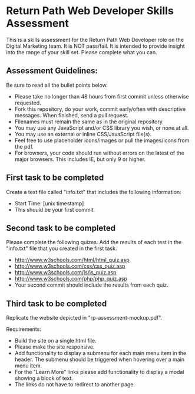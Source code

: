 # Return Path Web Developer Skills Assessment

This is a skills assessment for the Return Path Web Developer role on the Digital Marketing team. It is NOT pass/fail. It is intended to provide insight into the range of your skill set. Please complete what you can.

## Assessment Guidelines:

Be sure to read all the bullet points below.

- Please take no longer than 48 hours from first commit unless otherwise requested.
- Fork this repository, do your work, commit early/often with descriptive messages. When finished, send a pull request.
- Filenames must remain the same as in the original repository.
- You may use any JavaScript and/or CSS library you wish, or none at all.
- You may use an external or inline CSS/JavaScript file(s).
- Feel free to use placeholder icons/images or pull the images/icons from the pdf.
- For browsers, your code should run without errors on the latest of the major browsers. This includes IE, but only 9 or higher.

## First task to be completed

Create a text file called "info.txt" that includes the following information:

- Start Time: [unix timestamp]
- This should be your first commit.

## Second task to be completed

Please complete the following quizes. Add the results of each test in the "info.txt" file that you created in the first task.

- http://www.w3schools.com/html/html_quiz.asp
- http://www.w3schools.com/css/css_quiz.asp
- http://www.w3schools.com/js/js_quiz.asp
- http://www.w3schools.com/php/php_quiz.asp
- Your second commit should include the results from each quiz.

## Third task to be completed

Replicate the website depicted in "rp-assessment-mockup.pdf".

Requirements:

- Build the site on a single html file.
- Please make the site responsive.
- Add functionality to display a submenu for each main menu item in the header. The submenu should be triggered when hovering over a main menu item.
- For the "Learn More" links please add functionality to display a modal showing a block of text.
- The links do not have to redirect to another page.